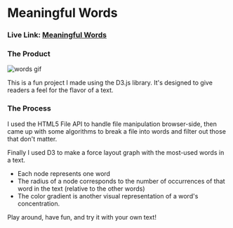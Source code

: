 # Meaningful Words

### Live Link: [Meaningful Words](https://th0r0nd0r.github.io/meaningful-words/)


### The Product

![words gif](https://user-images.githubusercontent.com/29419913/33779416-b52c747e-dc01-11e7-8eb6-06b684f55090.gif)

This is a fun project I made using the D3.js library.  It's designed to give readers a feel for the flavor of a text.

### The Process

I used the HTML5 File API to handle file manipulation browser-side, then came up with some algorithms to break a file into words and filter out those that don't matter.

Finally I used D3 to make a force layout graph with the most-used words in a text.

- Each node represents one word
- The radius of a node corresponds to the number of occurrences of that word in the text (relative to the other words)
- The color gradient is another visual representation of a word's concentration.

Play around, have fun, and try it with your own text!
